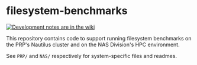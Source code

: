 # filesystem-benchmarks

[![Development notes are in the wiki](https://img.shields.io/badge/notes-in%20wiki-success)](https://gitlab.nautilus.optiputer.net/parkeraddison/filesystem-benchmarks.wiki.git)

This repository contains code to support running filesystem benchmarks on the PRP's Nautilus cluster and on the NAS Division's HPC environment.

See `PRP/` and `NAS/` respectively for system-specific files and readmes.
